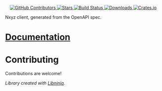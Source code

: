 <div id="top"></div>

<p align="center">
    <a href="https://github.com/libninjacom/nxyz-rs/graphs/contributors">
        <img src="https://img.shields.io/github/contributors/libninjacom/nxyz-rs.svg?style=flat-square" alt="GitHub Contributors" />
    </a>
    <a href="https://github.com/libninjacom/nxyz-rs/stargazers">
        <img src="https://img.shields.io/github/stars/libninjacom/nxyz-rs.svg?style=flat-square" alt="Stars" />
    </a>
    <a href="https://github.com/libninjacom/nxyz-rs/actions">
        <img src="https://img.shields.io/github/workflow/status/libninjacom/nxyz-rs/test?style=flat-square" alt="Build Status" />
    </a>
    
<a href="https://crates.io/crates/nxyz">
    <img src="https://img.shields.io/crates/d/nxyz?style=flat-square" alt="Downloads" />
</a>
<a href="https://crates.io/crates/nxyz">
    <img src="https://img.shields.io/crates/v/nxyz?style=flat-square" alt="Crates.io" />
</a>

</p>



Nxyz client, generated from the OpenAPI spec.

# [Documentation](https://docs.rs/nxyz)

# Contributing

Contributions are welcome!

*Library created with [Libninja](https://www.libninja.com).*